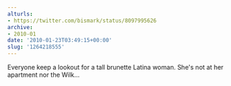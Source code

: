 ```yaml
---
alturls:
- https://twitter.com/bismark/status/8097995626
archive:
- 2010-01
date: '2010-01-23T03:49:15+00:00'
slug: '1264218555'
---
```


Everyone keep a lookout for a tall brunette Latina woman.  She's not at her apartment nor the Wilk...

